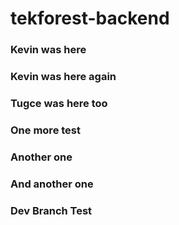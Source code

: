 # tekforest-backend

### Kevin was here
### Kevin was here again
### Tugce was here too
### One more test
### Another one
### And another one
### Dev Branch Test